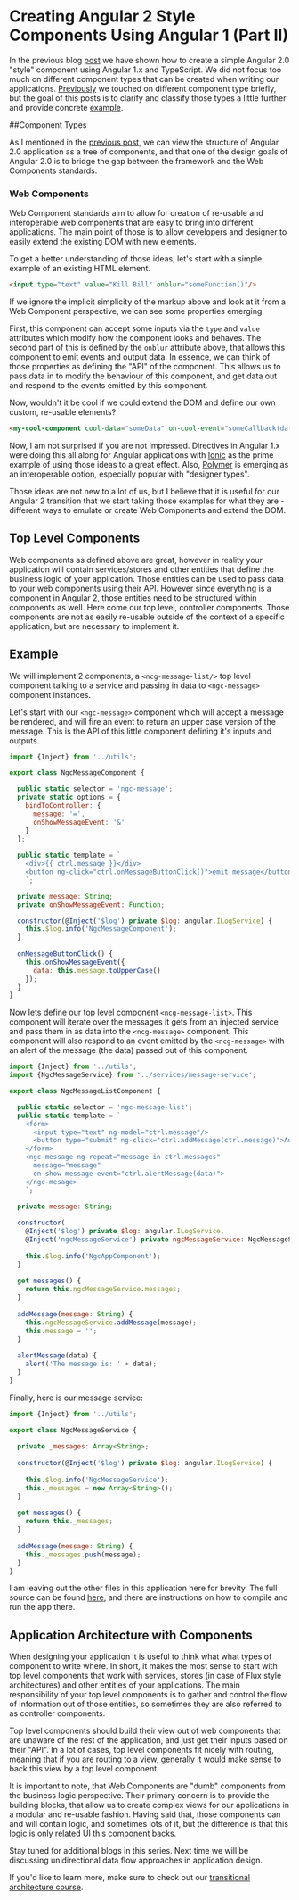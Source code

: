 # Creating Angular 2 Style Components Using Angular 1 (Part II)

In the previous blog [post](http://blog.rangle.io/angular2-components/) we have shown how to create a simple Angular 2.0 "style" component using Angular 1.x and TypeScript. We did not focus too much on different component types that can be created when writing our applications. [Previously](http://blog.rangle.io/write-angular-2-style-code-now-typescript-decorators-components-and-flux-for-angular-1-x-applications/) we touched on different component type briefly, but the goal of this posts is to clarify and classify those types a little further and provide concrete [example](https://github.com/igor-ka/ngcourse-blog).

##Component Types

As I mentioned in the [previous post](http://blog.rangle.io/angular2-components/), we can view the structure of Angular 2.0 application as a tree of components, and that one of the design goals of Angular 2.0 is to bridge the gap between the framework and the Web Components standards.

### Web Components
Web Component standards aim to allow for creation of re-usable and interoperable web components that are easy to bring into different applications. The main point of those is to allow developers and designer to easily extend the existing DOM with new elements.

To get a better understanding of those ideas, let's start with a simple example of an existing HTML element.

```html
<input type="text" value="Kill Bill" onblur="someFunction()"/>
```

If we ignore the implicit simplicity of the markup above and look at it from a Web Component perspective, we can see some properties emerging.

First, this component can accept some inputs via the `type` and `value` attributes which modify how the component looks and behaves. The second part of this is defined by the `onblur` attribute above, that allows this component to emit events and output data. In essence, we can think of those properties as defining the "API" of the component. This allows us to pass data in to modify the behaviour of this component, and get data out and respond to the events emitted by this component.

Now, wouldn't it be cool if we could extend the DOM and define our own custom, re-usable elements?

```html
<my-cool-component cool-data="someData" on-cool-event="someCallback(dataOut)"/>
```

Now, I am not surprised if you are not impressed. Directives in Angular 1.x were doing this all along for Angular applications with [Ionic](http://ionicframework.com/) as the prime example of using those ideas to a great effect. Also, [Polymer](https://www.polymer-project.org/1.0/) is emerging as an interoperable option, especially popular with "designer types".

Those ideas are not new to a lot of us, but I believe that it is useful for our Angular 2 transition that we start taking those examples for what they are - different ways to emulate or create Web Components and extend the DOM.


## Top Level Components
Web components as defined above are great, however in reality your application will contain services/stores and other entities that define the business logic of your application. Those entities can be used to pass data to your web components using their API. However since everything is a component in Angular 2, those entities need to be structured within components as well. Here come our top level, controller components. Those components are not as easily re-usable outside of the context of a specific application, but are necessary to implement it.

## Example
We will implement 2 components, a `<ncg-message-list/>` top level component talking to a service and passing in data to `<ngc-message>` component instances.

Let's start with our `<ngc-message>` component which will accept a message be rendered, and will fire an event to return an upper case version of the message. This is the API of this little component defining it's inputs and outputs.

```javascript
import {Inject} from '../utils';

export class NgcMessageComponent {

  public static selector = 'ngc-message';
  private static options = {
    bindToController: {
      message: '=',
      onShowMessageEvent: '&'
    }
  };
  
  public static template = `
    <div>{{ ctrl.message }}</div>
    <button ng-click="ctrl.onMessageButtonClick()">emit message</button>
    `;

  private message: String;
  private onShowMessageEvent: Function;

  constructor(@Inject('$log') private $log: angular.ILogService) {
    this.$log.info('NgcMessageComponent');
  }
  
  onMessageButtonClick() {
    this.onShowMessageEvent({
      data: this.message.toUpperCase()
    });
  }
}
```

Now lets define our top level component `<ncg-message-list>`. This component will iterate over the messages it gets from an injected service and pass them in as data into the `<ncg-message>` component. This component will also respond to an event emitted by the `<ncg-message>` with an alert of the message (the data) passed out of this component.

```javascript
import {Inject} from '../utils';
import {NgcMessageService} from '../services/message-service';

export class NgcMessageListComponent {

  public static selector = 'ngc-message-list';
  public static template = `
    <form>
      <input type="text" ng-model="ctrl.message"/>
      <button type="submit" ng-click="ctrl.addMessage(ctrl.message)">Add a message</button>
    </form>
    <ngc-message ng-repeat="message in ctrl.messages"
      message="message" 
      on-show-message-event="ctrl.alertMessage(data)">
    </ngc-mesage>  
    `;

  private message: String;
  
  constructor(
    @Inject('$log') private $log: angular.ILogService,
    @Inject('ngcMessageService') private ngcMessageService: NgcMessageService) {
      
    this.$log.info('NgcAppComponent');
  }
  
  get messages() {
    return this.ngcMessageService.messages;  
  }
  
  addMessage(message: String) {
    this.ngcMessageService.addMessage(message);
    this.message = '';  
  }
  
  alertMessage(data) {
    alert('The message is: ' + data);
  }
}
```

Finally, here is our message service:

```javascript
import {Inject} from '../utils';

export class NgcMessageService {
  
  private _messages: Array<String>;
  
  constructor(@Inject('$log') private $log: angular.ILogService) {
    
    this.$log.info('NgcMessageService');
    this._messages = new Array<String>();
  }
  
  get messages() {
    return this._messages;
  }
  
  addMessage(message: String) {
    this._messages.push(message);
  }
}
```

I am leaving out the other files in this application here for brevity. The full source can be found [here](https://github.com/igor-ka/ngcourse-blog), and there are instructions on how to compile and run the app there.

## Application Architecture with Components
When designing your application it is useful to think what what types of component to write where. In short, it makes the most sense to start with top level components that work with services, stores (in case of Flux style architectures) and other entities of your applications. The main responsibility of your top level components is to gather and control the flow of information out of those entities, so sometimes they are also referred to as controller components. 

Top level components should build their view out of web components that are unaware of the rest of the application, and just get their inputs based on their "API". In a lot of cases, top level components fit nicely with routing, meaning that if you are routing to a view, generally it would make sense to back this view by a top level component.

It is important to note, that Web Components are "dumb" components from  the business logic perspective. Their primary concern is to provide the building blocks, that allow us to  create complex views for our applications in a modular and re-usable fashion. Having said that, those components can and will contain logic, and sometimes lots of it, but the difference is that this logic is only related UI this component backs.

Stay tuned for additional blogs in this series. Next time we will be discussing unidirectional data flow approaches in application design.

If you'd like to learn more, make sure to check out our [transitional architecture course](http://rangle.io/services/javascript-training/). 